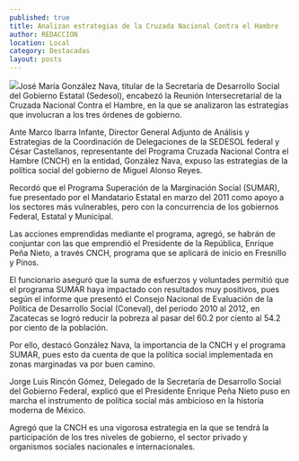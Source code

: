 ```yaml
---
published: true
title: Analizan estrategias de la Cruzada Nacional Contra el Hambre
author: REDACCION
location: Local
category: Destacadas
layout: posts
---
```


![](http://i.imgur.com/HPKqYTZm.jpg)José María González Nava, titular de la Secretaría de Desarrollo Social del Gobierno Estatal (Sedesol), encabezó la Reunión Intersecretarial de la Cruzada Nacional Contra el Hambre, en la que se analizaron las estrategias que involucran a los tres órdenes de gobierno.
 
Ante Marco Ibarra Infante, Director General Adjunto de Análisis y Estrategias de la Coordinación de Delegaciones de la SEDESOL federal y César Castellanos, representante del Programa Cruzada Nacional Contra el Hambre (CNCH) en la entidad, González Nava, expuso las estrategias de la política social del gobierno de Miguel Alonso Reyes.
 
Recordó que el Programa Superación de la Marginación Social (SUMAR), fue presentado por el Mandatario Estatal en marzo del 2011  como apoyo a los sectores más vulnerables, pero con la concurrencia de los gobiernos Federal, Estatal y Municipal.
 
Las acciones emprendidas mediante el programa, agregó, se habrán de conjuntar con las que emprendió el Presidente de la República, Enrique Peña Nieto, a través CNCH, programa que se aplicará de inicio en Fresnillo y Pinos.
 
El funcionario aseguró que la suma de esfuerzos y voluntades permitió que el programa SUMAR haya impactado con resultados muy positivos, pues según el informe que presentó el Consejo Nacional de Evaluación de la Política de Desarrollo Social (Coneval), del periodo 2010 al 2012, en Zacatecas se logró reducir la pobreza al pasar del 60.2 por ciento al 54.2 por ciento de la población.
 
Por ello, destacó González Nava, la importancia de la CNCH y el programa SUMAR, pues esto da cuenta de que la política social implementada en zonas marginadas va por buen camino.
 
Jorge Luis Rincón Gómez, Delegado de la Secretaría de Desarrollo Social del Gobierno Federal, explicó que el Presidente Enrique Peña Nieto puso en marcha el instrumento de política social más ambicioso en la historia moderna de México.
 
Agregó que la CNCH es una vigorosa estrategia en la que se tendrá la participación de los tres niveles de gobierno, el sector privado y organismos sociales nacionales e internacionales.
